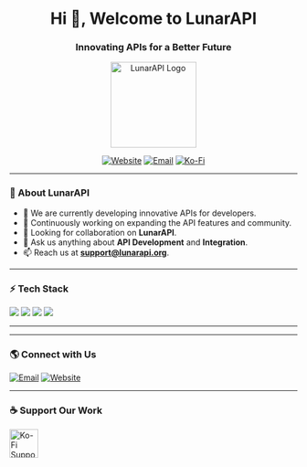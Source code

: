 <h1 align="center">Hi 👋, Welcome to LunarAPI</h1>
<h3 align="center">Innovating APIs for a Better Future</h3>

<p align="center">
  <img src="https://raw.githubusercontent.com/marvelrivals/marvelrivals/refs/heads/main/logo.png" alt="LunarAPI Logo" width="150" />
</p>

<p align="center">
  <a href="https://lunarapi.org"><img src="https://img.shields.io/badge/Website-%23000000.svg?&style=for-the-badge&logo=vercel&logoColor=white" alt="Website" /></a>
  <a href="mailto:support@lunarapi.org"><img src="https://img.shields.io/badge/Email-%23D14836.svg?&style=for-the-badge&logo=gmail&logoColor=white" alt="Email" /></a>
  <a href="https://ko-fi.com/LunarAPI"><img src="https://img.shields.io/badge/Support%20Us-Ko--Fi-red?style=for-the-badge&logo=kofi" alt="Ko-Fi" /></a>
</p>

---

### 🚀 About LunarAPI  
- 🔭 We are currently developing innovative APIs for developers.  
- 🌱 Continuously working on expanding the API features and community.  
- 🤝 Looking for collaboration on **LunarAPI**.  
- 💬 Ask us anything about **API Development** and **Integration**.  
- 📫 Reach us at **support@lunarapi.org**.  

---

### ⚡ Tech Stack  
<p align="left">
  <img src="https://img.shields.io/badge/Code-JavaScript-%23F7DF1E?style=for-the-badge&logo=javascript&logoColor=black" />
  <img src="https://img.shields.io/badge/Backend-Node.js-%2343853D?style=for-the-badge&logo=node.js&logoColor=white" />
  <img src="https://img.shields.io/badge/Database-MongoDB-%2347A248?style=for-the-badge&logo=mongodb&logoColor=white" />
  <img src="https://img.shields.io/badge/Tools-Figma-%23F24E1E?style=for-the-badge&logo=figma&logoColor=white" />
</p>

---

---

### 🌎 Connect with Us  
<p align="left">
  <a href="mailto:support@lunarapi.org"><img src="https://img.shields.io/badge/Email-%23D14836.svg?&style=for-the-badge&logo=gmail&logoColor=white" alt="Email" /></a>
  <a href="https://lunarapi.org"><img src="https://img.shields.io/badge/Website-%23000000.svg?&style=for-the-badge&logo=vercel&logoColor=white" alt="Website" /></a>
</p>

---

### ☕ Support Our Work  
<p>
  <a href="https://ko-fi.com/LunarAPI">
    <img src="https://cdn.ko-fi.com/cdn/kofi3.png?v=3" height="50" alt="Ko-Fi Support" />
  </a>
</p>
